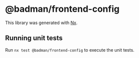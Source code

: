 # @badman/frontend-config

This library was generated with [Nx](https://nx.dev).

## Running unit tests

Run `nx test @badman/frontend-config` to execute the unit tests.
